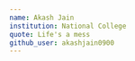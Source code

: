 ```yaml
---
name: Akash Jain  
institution: National College
quote: Life's a mess
github_user: akashjain0900
---
```

